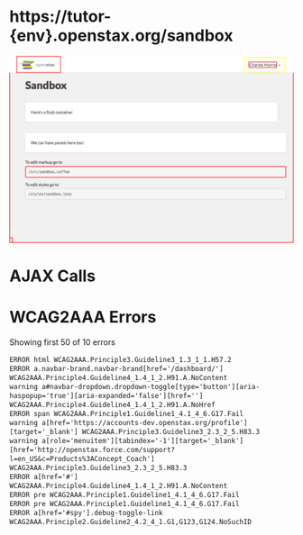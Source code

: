 # https://tutor-{env}.openstax.org/sandbox

![image](./screenshots/tutor-{env}.openstax.org_sandbox.png)

# AJAX Calls



# WCAG2AAA Errors

Showing first 50 of 10 errors

```
ERROR html WCAG2AAA.Principle3.Guideline3_1.3_1_1.H57.2
ERROR a.navbar-brand.navbar-brand[href='/dashboard/'] WCAG2AAA.Principle4.Guideline4_1.4_1_2.H91.A.NoContent
warning a#navbar-dropdown.dropdown-toggle[type='button'][aria-haspopup='true'][aria-expanded='false'][href=''] WCAG2AAA.Principle4.Guideline4_1.4_1_2.H91.A.NoHref
ERROR span WCAG2AAA.Principle1.Guideline1_4.1_4_6.G17.Fail
warning a[href='https://accounts-dev.openstax.org/profile'][target='_blank'] WCAG2AAA.Principle3.Guideline3_2.3_2_5.H83.3
warning a[role='menuitem'][tabindex='-1'][target='_blank'][href='http://openstax.force.com/support?l=en_US&c=Products%3AConcept_Coach'] WCAG2AAA.Principle3.Guideline3_2.3_2_5.H83.3
ERROR a[href='#'] WCAG2AAA.Principle4.Guideline4_1.4_1_2.H91.A.NoContent
ERROR pre WCAG2AAA.Principle1.Guideline1_4.1_4_6.G17.Fail
ERROR pre WCAG2AAA.Principle1.Guideline1_4.1_4_6.G17.Fail
ERROR a[href='#spy'].debug-toggle-link WCAG2AAA.Principle2.Guideline2_4.2_4_1.G1,G123,G124.NoSuchID
```

